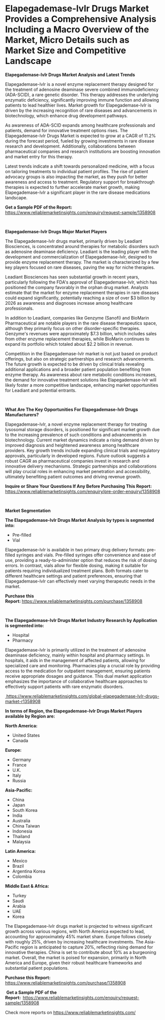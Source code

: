 <p><h1>Elapegademase-lvlr Drugs Market Provides a Comprehensive Analysis Including a Macro Overview of the Market, Micro Details such as Market Size and Competitive Landscape</h1></p><p><strong>Elapegademase-lvlr Drugs Market Analysis and Latest Trends</strong></p>
<p><p>Elapegademase-lvlr is a novel enzyme replacement therapy designed for the treatment of adenosine deaminase severe combined immunodeficiency (ADA-SCID), a rare genetic disorder. This therapy addresses the underlying enzymatic deficiency, significantly improving immune function and allowing patients to lead healthier lives. Market growth for Elapegademase-lvlr is driven by the increasing recognition of rare diseases and advancements in biotechnology, which enhance drug development pathways.</p><p>As awareness of ADA-SCID expands among healthcare professionals and patients, demand for innovative treatment options rises. The Elapegademase-lvlr Drugs Market is expected to grow at a CAGR of 11.2% during the forecast period, fueled by growing investments in rare disease research and development. Additionally, collaborations between pharmaceutical companies and research institutions are boosting innovation and market entry for this therapy.</p><p>Latest trends indicate a shift towards personalized medicine, with a focus on tailoring treatments to individual patient profiles. The rise of patient advocacy groups is also impacting the market, as they push for better awareness and access to treatment. Regulatory support for breakthrough therapies is expected to further accelerate market growth, making Elapegademase-lvlr a significant player in the rare disease medications landscape.</p></p>
<p><strong>Get a Sample PDF of the Report:&nbsp;</strong> <a href="https://www.reliablemarketinsights.com/enquiry/request-sample/1358908?utm_campaign=2532&utm_medium=2&utm_source=Github&utm_content=ia&utm_term=22032025&utm_id=elapegademase-lvlr-drugs">https://www.reliablemarketinsights.com/enquiry/request-sample/1358908</a></p>
<p>&nbsp;</p>
<p><strong>Elapegademase-lvlr Drugs Major Market Players</strong></p>
<p><p>The Elapegademase-lvlr drugs market, primarily driven by Leadiant Biosciences, is concentrated around therapies for metabolic disorders such as adenosine deaminase deficiency. Leadiant is the leading player with the development and commercialization of Elapegademase-lvlr, designed to provide enzyme replacement therapy. The market is characterized by a few key players focused on rare diseases, paving the way for niche therapies.</p><p>Leadiant Biosciences has seen substantial growth in recent years, particularly following the FDA's approval of Elapegademase-lvlr, which has positioned the company favorably in the orphan drug market. Analysts estimate that the market for enzyme replacement therapies in rare diseases could expand significantly, potentially reaching a size of over $3 billion by 2026 as awareness and diagnoses increase among healthcare professionals.</p><p>In addition to Leadiant, companies like Genzyme (Sanofi) and BioMarin Pharmaceutical are notable players in the rare disease therapeutics space, although they primarily focus on other disorder-specific therapies. Genzyme's revenues were approximately $7.3 billion, which includes sales from other enzyme replacement therapies, while BioMarin continues to expand its portfolio which totaled about $2.2 billion in revenue.</p><p>Competition in the Elapegademase-lvlr market is not just based on product offerings, but also on strategic partnerships and research advancements. The future growth is expected to be driven by clinical trials revealing additional applications and a broader patient population benefiting from enzyme therapy. As awareness about rare metabolic conditions increases, the demand for innovative treatment solutions like Elapegademase-lvlr will likely foster a more competitive landscape, enhancing market opportunities for Leadiant and potential entrants.</p></p>
<p>&nbsp;</p>
<p><strong>What Are The Key Opportunities For Elapegademase-lvlr Drugs Manufacturers?</strong></p>
<p><p>Elapegademase-lvlr, a novel enzyme replacement therapy for treating lysosomal storage disorders, is positioned for significant market growth due to the increasing prevalence of such conditions and advancements in biotechnology. Current market dynamics indicate a rising demand driven by improved diagnosis and heightened awareness among healthcare providers. Key growth trends include expanding clinical trials and regulatory approvals, particularly in developed regions. Future outlook suggests a robust CAGR as pharmaceutical companies invest in research and innovative delivery mechanisms. Strategic partnerships and collaborations will play crucial roles in enhancing market penetration and accessibility, ultimately benefiting patient outcomes and driving revenue growth.</p></p>
<p><strong>Inquire or Share Your Questions If Any Before Purchasing This Report:</strong> <a href="https://www.reliablemarketinsights.com/enquiry/pre-order-enquiry/1358908?utm_campaign=2532&utm_medium=2&utm_source=Github&utm_content=ia&utm_term=22032025&utm_id=elapegademase-lvlr-drugs">https://www.reliablemarketinsights.com/enquiry/pre-order-enquiry/1358908</a></p>
<p>&nbsp;</p>
<p><strong>Market Segmentation</strong></p>
<p><strong>The Elapegademase-lvlr Drugs Market Analysis by types is segmented into:</strong></p>
<p><ul><li>Pre-filled</li><li>Vial</li></ul></p>
<p><p>Elapegademase-lvlr is available in two primary drug delivery formats: pre-filled syringes and vials. Pre-filled syringes offer convenience and ease of use, providing a ready-to-administer option that reduces the risk of dosing errors. In contrast, vials allow for flexible dosing, making it suitable for patients requiring individualized treatment plans. Both formats cater to different healthcare settings and patient preferences, ensuring that Elapegademase-lvlr can effectively meet varying therapeutic needs in the market.</p></p>
<p><strong>Purchase this Report:&nbsp;</strong><a href="https://www.reliablemarketinsights.com/purchase/1358908?utm_campaign=2532&utm_medium=2&utm_source=Github&utm_content=ia&utm_term=22032025&utm_id=elapegademase-lvlr-drugs">https://www.reliablemarketinsights.com/purchase/1358908</a></p>
<p>&nbsp;</p>
<p><strong>The Elapegademase-lvlr Drugs Market Industry Research by Application is segmented into:</strong></p>
<p><ul><li>Hospital</li><li>Pharmacy</li></ul></p>
<p><p>Elapegademase-lvlr is primarily utilized in the treatment of adenosine deaminase deficiency, mainly within hospital and pharmacy settings. In hospitals, it aids in the management of affected patients, allowing for specialized care and monitoring. Pharmacies play a crucial role by providing access to the medication for outpatient management, ensuring patients receive appropriate dosages and guidance. This dual market application emphasizes the importance of collaborative healthcare approaches to effectively support patients with rare enzymatic disorders.</p></p>
<p><a href="https://www.reliablemarketinsights.com/global-elapegademase-lvlr-drugs-market-r1358908?utm_campaign=2532&utm_medium=2&utm_source=Github&utm_content=ia&utm_term=22032025&utm_id=elapegademase-lvlr-drugs">&nbsp;https://www.reliablemarketinsights.com/global-elapegademase-lvlr-drugs-market-r1358908</a></p>
<p><strong>In terms of Region, the Elapegademase-lvlr Drugs Market Players available by Region are:</strong></p>
<p>
    <p> <strong> North America: </strong>
        <ul>
            <li>United States</li>
            <li>Canada</li>
        </ul>
        </p> 
    <p> <strong> Europe: </strong>
        <ul>
            <li>Germany</li>
            <li>France</li>
            <li>U.K.</li>
            <li>Italy</li>
            <li>Russia</li>
        </ul>
        </p> 
    <p> <strong> Asia-Pacific: </strong>
        <ul>
            <li>China</li>
            <li>Japan</li>
            <li>South Korea</li>
            <li>India</li>
            <li>Australia</li>
            <li>China Taiwan</li>
            <li>Indonesia</li>
            <li>Thailand</li>
            <li>Malaysia</li>
        </ul>
        </p> 
    <p> <strong> Latin America: </strong>
        <ul>
            <li>Mexico</li>
            <li>Brazil</li>
            <li>Argentina Korea</li>
            <li>Colombia</li>
        </ul>
        </p> 
    <p> <strong> Middle East & Africa: </strong>
        <ul>
            <li>Turkey</li>
            <li>Saudi</li>
            <li>Arabia</li>
            <li>UAE</li>
            <li>Korea</li>
        </ul>
    </p>
    </p>
<p><p>The Elapegademase-lvlr drugs market is projected to witness significant growth across various regions, with North America expected to lead, accounting for approximately 45% market share. Europe follows closely with roughly 25%, driven by increasing healthcare investments. The Asia-Pacific region is anticipated to capture 20%, reflecting rising demand for innovative therapies. China is set to contribute about 10% as a burgeoning market. Overall, the market is poised for expansion, primarily in North America and Europe, given their robust healthcare frameworks and substantial patient populations.</p></p>
<p><strong>Purchase this Report: </strong><a href="https://www.reliablemarketinsights.com/purchase/1358908?utm_campaign=2532&utm_medium=2&utm_source=Github&utm_content=ia&utm_term=22032025&utm_id=elapegademase-lvlr-drugs">https://www.reliablemarketinsights.com/purchase/1358908</a></p>
<p>&nbsp;<strong>Get a Sample PDF of the Report:&nbsp;&nbsp;</strong><a href="https://www.reliablemarketinsights.com/enquiry/request-sample/1358908?utm_campaign=2532&utm_medium=2&utm_source=Github&utm_content=ia&utm_term=22032025&utm_id=elapegademase-lvlr-drugs">https://www.reliablemarketinsights.com/enquiry/request-sample/1358908</a></p>
<p><strong></strong></p>
<p>Check more reports on <a href="https://www.reliablemarketinsights.com/?utm_campaign=2532&utm_medium=2&utm_source=Github&utm_content=ia&utm_term=22032025&utm_id=elapegademase-lvlr-drugs">https://www.reliablemarketinsights.com/</a></p>